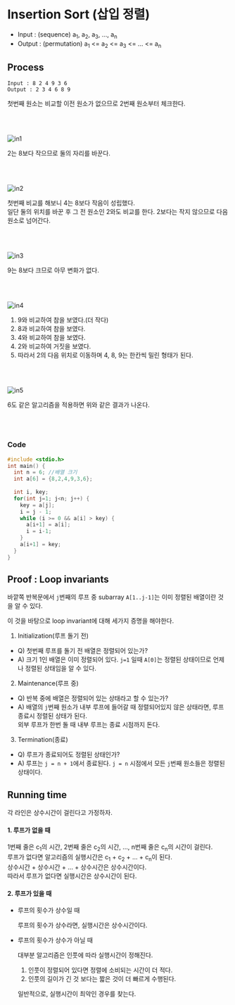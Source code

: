 # Insertion Sort (삽입 정렬)

  * Input : (sequence) a<sub>1</sub>, a<sub>2</sub>, a<sub>3</sub>, ..., a<sub>n</sub>
  * Output : (permutation) a<sub>1</sub> <= a<sub>2</sub> <= a<sub>3</sub> <= ... <= a<sub>n</sub>

## Process

```
Input : 8 2 4 9 3 6
Output : 2 3 4 6 8 9
```

첫번째 원소는 비교할 이전 원소가 없으므로 2번째 원소부터 체크한다.

<br/><br/>

![in1](../image/in1.png)

2는 8보다 작으므로 둘의 자리를 바꾼다.

<br/><br/>

![in2](../image/in2.png)

첫번째 비교를 해보니 4는 8보다 작음이 성립했다.  
일단 둘의 위치를 바꾼 후 그 전 원소인 2와도 비교를 한다. 2보다는 작지 않으므로 다음 원소로 넘어간다.

<br/><br/>

![in3](../image/in3.png)

9는 8보다 크므로 아무 변화가 없다.

<br/><br/>

![in4](../image/in4.png)

1. 9와 비교하여 참을 보였다.(더 작다)
2. 8과 비교하여 참을 보였다.
3. 4와 비교하여 참을 보였다.
4. 2와 비교하여 거짓을 보였다.
5. 따라서 2의 다음 위치로 이동하며 4, 8, 9는 한칸씩 밀린 형태가 된다.

<br/><br/>

![in5](../image/in5.png)

6도 같은 알고리즘을 적용하면 위와 같은 결과가 나온다.

<br/><br/>

### Code

```.c
#include <stdio.h>
int main() {
  int n = 6; //배열 크기
  int a[6] = {8,2,4,9,3,6};
  
  int i, key;
  for(int j=1; j<n; j++) {
    key = a[j];
    i = j - 1;
    while (i >= 0 && a[i] > key) {
      a[i+1] = a[i];
      i = i-1;
    }
    a[i+1] = key;
  }
}
```

## Proof : Loop invariants

바깥쪽 반복문에서 `j`번째의 루프 중 subarray `A[1..j-1]`는 이미 정렬된 배열이란 것을 알 수 있다.

이 것을 바탕으로 loop invariant에 대해 세가지 증명을 해야한다.
1. Initialization(루프 돌기 전)
  * Q) 첫번째 루프를 돌기 전 배열은 정렬되어 있는가?
  * A) 크기 1인 배열은 이미 정렬되어 있다. `j=1` 일때 `A[0]`는 정렬된 상태이므로 언제나 정렬된 상태임을 알 수 있다.
2. Maintenance(루프 중)
  * Q) 반복 중에 배열은 정렬되어 있는 상태라고 할 수 있는가?
  * A) 배열의 `j`번째 원소가 내부 루프에 들어갈 때 정렬되어있지 않은 상태라면, 루프 종료시 정렬된 상태가 된다.  
  외부 루프가 한번 돌 때 내부 루프는 종료 시점까지 돈다.
3. Termination(종료)
  * Q) 루프가 종료되어도 정렬된 상태인가?
  * A) 루프는 `j = n + 1`에서 종료된다. `j = n` 시점에서 모든 `j`번째 원소들은 정렬된 상태이다.

## Running time
각 라인은 상수시간이 걸린다고 가정하자.

#### 1. 루프가 없을 때  
1번째 줄은 c<sub>1</sub>의 시간, 2번째 줄은 c<sub>2</sub>의 시간, ..., n번째 줄은 c<sub>n</sub>의 시간이 걸린다.  
루프가 없다면 알고리즘의 실행시간은 c<sub>1</sub> + c<sub>2</sub> + ... + c<sub>n</sub>이 된다.  
상수시간 + 상수시간 + ... + 상수시간은 상수시간이다.  
따라서 루프가 없다면 실행시간은 상수시간이 된다.

#### 2. 루프가 있을 때  
* 루프의 횟수가 상수일 때

  루프의 횟수가 상수라면, 실행시간은 상수시간이다.

* 루프의 횟수가 상수가 아닐 때

  대부분 알고리즘은 인풋에 따라 실행시간이 정해진다.
    1. 인풋이 정렬되어 있다면 정렬에 소비되는 시간이 더 적다.
    2. 인풋의 길이가 긴 것 보다는 짧은 것이 더 빠르게 수행된다.
  
  일반적으로, 실행시간이 최악인 경우를 찾는다.

